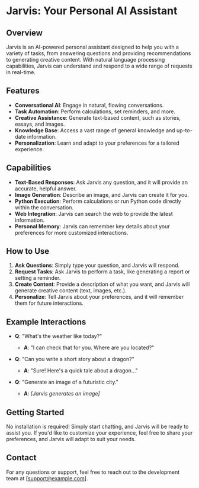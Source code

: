 # Jarvis: Your Personal AI Assistant

## Overview

Jarvis is an AI-powered personal assistant designed to help you with a variety of tasks, from answering questions and providing recommendations to generating creative content. With natural language processing capabilities, Jarvis can understand and respond to a wide range of requests in real-time.

## Features

- **Conversational AI**: Engage in natural, flowing conversations.
- **Task Automation**: Perform calculations, set reminders, and more.
- **Creative Assistance**: Generate text-based content, such as stories, essays, and images.
- **Knowledge Base**: Access a vast range of general knowledge and up-to-date information.
- **Personalization**: Learn and adapt to your preferences for a tailored experience.

## Capabilities

- **Text-Based Responses**: Ask Jarvis any question, and it will provide an accurate, helpful answer.
- **Image Generation**: Describe an image, and Jarvis can create it for you.
- **Python Execution**: Perform calculations or run Python code directly within the conversation.
- **Web Integration**: Jarvis can search the web to provide the latest information.
- **Personal Memory**: Jarvis can remember key details about your preferences for more customized interactions.

## How to Use

1. **Ask Questions**: Simply type your question, and Jarvis will respond.
2. **Request Tasks**: Ask Jarvis to perform a task, like generating a report or setting a reminder.
3. **Create Content**: Provide a description of what you want, and Jarvis will generate creative content (text, images, etc.).
4. **Personalize**: Tell Jarvis about your preferences, and it will remember them for future interactions.

## Example Interactions

- **Q**: "What's the weather like today?"
  - **A**: "I can check that for you. Where are you located?"

- **Q**: "Can you write a short story about a dragon?"
  - **A**: "Sure! Here's a quick tale about a dragon..."

- **Q**: "Generate an image of a futuristic city."
  - **A**: *[Jarvis generates an image]*

## Getting Started

No installation is required! Simply start chatting, and Jarvis will be ready to assist you. If you'd like to customize your experience, feel free to share your preferences, and Jarvis will adapt to suit your needs.

## Contact

For any questions or support, feel free to reach out to the development team at [support@example.com].
